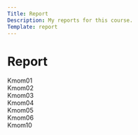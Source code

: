 ```yaml
---
Title: Report
Description: My reports for this course.
Template: report
---
```


Report
==========================

<div class="kmom-box">
Kmom01
</div>

<div class="kmom-box">
Kmom02
</div>

<div class="kmom-box">
Kmom03
</div>

<div class="kmom-box">
Kmom04
</div>

<div class="kmom-box">
Kmom05
</div>

<div class="kmom-box">
Kmom06
</div>

<div class="kmom-box project">
Kmom10
</div>